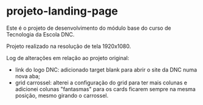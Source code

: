# projeto-landing-page
Este é o projeto de desenvolvimento do módulo base do curso de Tecnologia da Escola DNC.

Projeto realizado na resolução de tela 1920x1080.

Log de alterações em relação ao projeto original:
  - link do logo DNC: adicionado target blank para abrir o site da DNC numa nova aba;
  - grid carrossel: alterei a configuração do grid para ter mais colunas e adicionei colunas "fantasmas" para os cards ficarem sempre na mesma posição, mesmo girando o carrossel.
